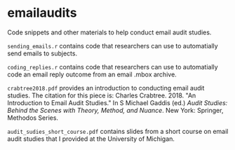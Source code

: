 # emailaudits
Code snippets and other materials to help conduct email audit studies.

`sending_emails.r` contains code that researchers can use to automatially send emails to subjects.

`coding_replies.r` contains code that researchers can use to automatially code an email reply outcome from an email .mbox archive.

`crabtree2018.pdf` provides an introduction to conducting email audit studies. The citation for this piece is:
Charles Crabtree. 2018. "An Introduction to Email Audit Studies." In S Michael Gaddis (ed.) _Audit Studies: Behind the Scenes with Theory, Method, and Nuance_. New York: Springer, Methodos Series.

`audit_sudies_short_course.pdf` contains slides from a short course on email audit studies that I provided at the University of Michigan.
